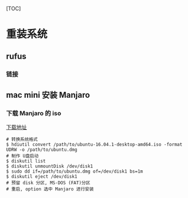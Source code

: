 [TOC]

# 重装系统

## rufus

### 链接

## mac mini 安装 Manjaro

### 下载 Manjaro 的 iso

[下载地址](https://www.manjaro.cn/category/download-manjaro)

```shell
# 转换系统格式
$ hdiutil convert /path/to/ubuntu-16.04.1-desktop-amd64.iso -format UDRW -o /path/to/ubuntu.dmg
# 制作 U盘启动
$ diskutil list
$ diskutil unmountDisk /dev/disk1
$ sudo dd if=/path/to/ubuntu.dmg of=/dev/disk1 bs=1m
$ diskutil eject /dev/disk1
# 预留 disk 分区, MS-DOS (FAT)分区
# 重启, option 选中 Manjaro 进行安装
```

